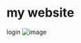 # my website
login ![image](https://github.com/user-attachments/assets/74ff3c4a-a576-4aeb-b848-1563637c1267)
